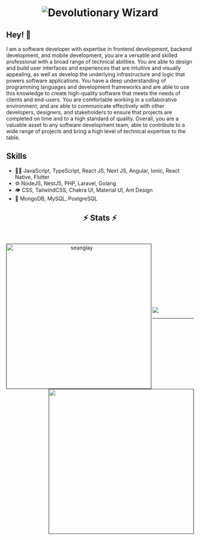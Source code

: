 <h1 align="center">
  <img src="https://raw.githubusercontent.com/seanglayz/seanglayz/master/name.svg" alt="Devolutionary Wizard" />
</h1>

## Hey! 👋
I am a software developer with expertise in frontend development, backend development, and mobile development, you are a versatile and skilled professional with a broad range of technical abilities. You are able to design and build user interfaces and experiences that are intuitive and visually appealing, as well as develop the underlying infrastructure and logic that powers software applications. You have a deep understanding of programming languages and development frameworks and are able to use this knowledge to create high-quality software that meets the needs of clients and end-users. You are comfortable working in a collaborative environment, and are able to communicate effectively with other developers, designers, and stakeholders to ensure that projects are completed on time and to a high standard of quality. Overall, you are a valuable asset to any software development team, able to contribute to a wide range of projects and bring a high level of technical expertise to the table.



## Skills
- 👨‍💻 JavaScript, TypeScript, React JS, Next JS, Angular, Ionic, React Native, Flutter
- ⚙️ NodeJS, NestJS, PHP, Laravel, Golang
- 👁️ CSS, TailwindCSS, Chakra UI, Material UI, Ant Design
- 💽 MongoDB, MySQL, PostgreSQL



<h2 align="center">⚡ Stats ⚡</h2>
<br>
<p align=center>
  <div align=center>
    <a href="" title="Go to Source">
      <img align="left" width=390 src="https://github-readme-streak-stats.herokuapp.com/?user=devolutionary-wizard&theme=react&border=61dafb&hide_border=true" alt="seanglay" />
    </a>
    <a href="" title="Go to Source">
      <img align="right" width=390 src="https://github-readme-stats.vercel.app/api?username=devolutionary-wizard&show_icons=true&theme=react&border_color=61dafb&hide_border=true" />
    </a>
  </div>
  <br><br><br><br><br><br><br><br><br>
   <div align=center>
    <a href="">
<!--       <img width=325 align="center" src="https://github-readme-stats.vercel.app/api/top-langs/?username=seanglayz&hide=c%23,powershell,Mathematica,Ruby,Objective-C,Objective-C%2b%2b,Cuda&title_color=61dafb&text_color=ffffff&icon_color=61dafb&bg_color=20232a&langs_count=6&layout=compact&border_color=61dafb&hide_border=true" /> -->
    </a>
  </div>
  <br>
  <a href=#><img src="contributions.svg"></a>
<!--   <img src="https://github-readme-activity-graph.cyclic.app/graph?username=devolutionary-wizard&theme=react-dark&bg_color=20232a&hide_border=true" width="100%"/> -->
</p>

<hr>

